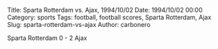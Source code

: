 Title: Sparta Rotterdam vs. Ajax, 1994/10/02
Date: 1994/10/02 00:00
Category: sports
Tags: football, football scores, Sparta Rotterdam, Ajax
Slug: sparta-rotterdam-vs-ajax
Author: carbonero


Sparta Rotterdam 0 - 2 Ajax
